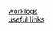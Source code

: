 [worklogs](https://github.com/jiayiliujiayi/work/blob/master/worklogs.md)  
[useful links](https://github.com/jiayiliujiayi/work/blob/master/worklogs.md)